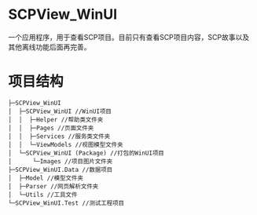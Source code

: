 # SCPView_WinUI
一个应用程序，用于查看SCP项目。目前只有查看SCP项目内容，SCP故事以及其他离线功能后面再完善。
# 项目结构
``````
├─SCPView_WinUI
│  ├─SCPView_WinUI //WinUI项目
│  │  ├─Helper //帮助类文件夹
│  │  ├─Pages //页面文件夹
│  │  ├─Services //服务类文件夹
│  │  └─ViewModels //视图模型文件夹
│  └─SCPView_WinUI (Package) //打包的WinUI项目
│      └─Images //项目图片文件夹
├─SCPView_WinUI.Data //数据项目
│  ├─Model //模型文件夹
│  ├─Parser //网页解析文件夹
│  └─Utils //工具文件
└─SCPView_WinUI.Test //测试工程项目
``````
